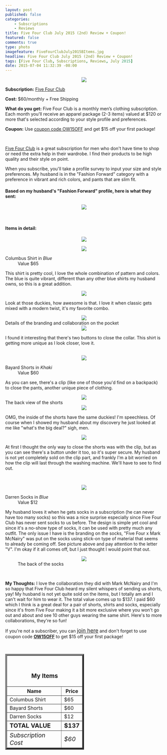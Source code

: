 ```yaml
---
layout: post
published: false
categories: 
    - Subscriptions
    - Reviews
title: Five Four Club July 2015 (2nd) Review + Coupon!
featured: false
comments: true
type: photo
imagefeature: FiveFourClubJuly2015BItems.jpg
headline: Five Four Club July 2015 (2nd) Review + Coupon!
tags: [Five Four Club, Subscriptions, Reviews, July 2015]
date: 2015-07-04 11:32:39 -08:00
---
```


<center><img src='/images/FiveFourClubJuly2015BPackage.jpg'></center>
<p><b>Subscription:</b> <a href="http://fivefourclub.7eer.net/c/164125/122548/2570" target="_blank">Five Four Club</a></p>
<p><b>Cost:</b> $60/monthly + Free Shipping</p>
<p><b>What do you get:</b> Five Four Club is a monthly men’s clothing subscription. Each month you'll receive an apparel package (2-3 items) valued at $120 or more that's selected according to your style profile and preferences.</p>
<p><b>Coupon:</b> Use <a href="http://fivefourclub.7eer.net/c/164125/122548/2570" target="_blank">coupon code OW15OFF</a> and get $15 off your first package!</p>
<br>

<p><a href="http://fivefourclub.7eer.net/c/164125/122548/2570" target="_blank">Five Four Club</a> is a great subscription for men who don't have time to shop or need the extra help in their wardrobe. I find their products to be high quality and their style on point.</p>

<p>When you subscribe, you'll take a profile survey to input your size and style preferences. My husband is in the "Fashion Forward" category with a preference in vibrant and rich colors, and pants that are slim fit.</p>

<H4>Based on my husband's "Fashion Forward" profile, here is what they sent:</H4>
<p><center><img src='/images/FiveFourClubJuly2015BItems.jpg'></center></p>
<br>

<H4>Items in detail:</H4>
<p><center><img src='/images/FiveFourClubJuly2015BShirt.jpg'></center></p>
<center><img src='/images/FiveFourClubJuly2015BShirt1.jpg'></center>
<DL>
<DT>Columbus Shirt in <i>Blue</i></DT>
<DD>Value $65</DD>
</DL>

<p>This shirt is pretty cool, I love the whole combination of pattern and colors. The blue is quite vibrant, different than any other blue shirts my husband owns, so this is a great addition.</p>

<center><img src='/images/FiveFourClubJuly2015BShirt2.jpg'></center>
<p>Look at those duckies, how awesome is that. I love it when classic gets mixed with a modern twist, it's my favorite combo.</p>

<center><img src='/images/FiveFourClubJuly2015BShirt3.jpg'></center>
<figcaption>Details of the branding and collaboration on the pocket</figcaption>

<center><img src='/images/FiveFourClubJuly2015BShirt4.jpg'></center>
<p>I found it interesting that there's two buttons to close the collar. This shirt is getting more unique as I look closer, love it.</p>
<br>

<center><img src='/images/FiveFourClubJuly2015BShorts.jpg'></center>
<DL>
<DT>Bayard Shorts in <i>Khaki</i></DT>
<DD>Value $60</DD>
</DL>

<p>As you can see, there's a clip (like one of those you'd find on a backpack) to close the pants, another unique piece of clothing.</p> 

<center><img src='/images/FiveFourClubJuly2015BShorts2.jpg'></center>
<figcaption>The back view of the shorts</figcaption>

<center><img src='/images/FiveFourClubJuly2015BShorts3.jpg'></center>
<p>OMG, the inside of the shorts have the same duckies! I'm speechless. Of course when I showed my husband about my discovery he just looked at me like "what's the big deal?" sigh, men.</p>

<center><img src='/images/FiveFourClubJuly2015BShorts4.jpg'></center>
<p>At first I thought the only way to close the shorts was with the clip, but as you can see there's a button under it too, so it's super secure. My husband is not yet completely sold on the clip part, and frankly I'm a bit worried on how the clip will last through the washing machine. We'll have to see to find out.</p>
<br>

<p><center><img src='/images/FiveFourClubJuly2015BSocks.jpg'></center></p>
<DL>
<DT>Darren Socks in <i>Blue</i></DT>
<DD>Value $12</DD>
</DL>

<p>My husband loves it when he gets socks in a subscription (he can never have too many socks) so this was a nice surprise especially since Five Four Club has never sent socks to us before. The design is simple yet cool and since it's a no-show type of socks, it can be used with pretty much any outfit. The only issue I have is the branding on the socks, "Five Four x Mark McNairy" was put on the socks using stick-on type of material that seems to already be coming off. See picture above and pay attention to the letter "V". I'm okay if it all comes off, but I just thought I would point that out.</p>
<figure>
      <center><img src='/images/FiveFourClubJuly2015BSocks2.jpg'></center>
      <figcaption>The back of the socks</figcaption>
</figure>
<br>

<p><i class="icon-exclamation-sign"></i><b> My Thoughts:</b> I love the collaboration they did with Mark McNairy and I'm so happy that Five Four Club heard my silent whispers of sending us shorts, yay! My husband is not yet quite sold on the items, but I totally am and I can't wait for him to wear it. The total value comes up to $137. I paid $60 which I think is a great deal for a pair of shorts, shirts and socks, especially since it's from Five Four making it a bit more exclusive where you won't go out and about and see 10 other guys wearing the same shirt. Here's to more collaborations, they're so fun!</p>

<p>If you're not a subscriber, you can <a href="http://fivefourclub.7eer.net/c/164125/122548/2570" target="_blank"><big>join here</big></a> and don't forget to use coupon code <a href="http://fivefourclub.7eer.net/c/164125/122548/2570" target="_blank"><b>OW15OFF</b></a> to get $15 off your first package!</p>
<br>

<TABLE  BORDER="5" style="width:50%">
   <TR>
      <TH COLSPAN="2">
         <H3><BR><center>My Items</center></H3>
      </TH>
   </TR>
      <TH>Name</TH>
      <TH>Price</TH>
  <TR>
      <TD>Columbus Shirt</TD>
      <TD>$65</TD>
   </TR>
   <TR>
      <TD>Bayard Shorts</TD>
      <TD>$60</TD>
   </TR>
   <TR>
      <TD>Darren Socks</TD>
      <TD>$12</TD>
   </TR>
   <TR>
      <TD><b><big>TOTAL VALUE</big></b></TD>
      <TD><b><big>$137</big></b></TD>
   </TR>
   <TR>
      <TD><i><big>Subscription Cost</big></i></TD>
      <TD><i><big>$60</big></i></TD>
   </TR>
</TABLE>
